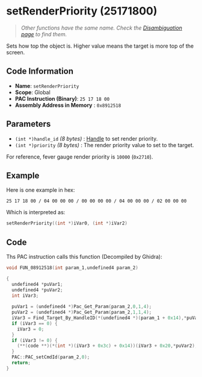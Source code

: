 #  setRenderPriority (25171800)

> *Other functions have the same name. Check the [Disambiguation page](./setRenderPriority.md) to find them.*

Sets how top the object is. Higher value means the target is more top of the screen.

## Code Information

- **Name**: `setRenderPriority`
- **Scope**: Global
- **PAC Instruction (Binary)**: `25 17 18 00`
- **Assembly Address in Memory** : `0x8912518`

## Parameters

- `(int *)handle_id` *(8 bytes)* : [Handle](./guide/category.md#getting-handle) to set render priority.
- `(int *)priority` *(8 bytes)* : The render priority value to set to the target.

For reference, fever gauge render priority is `10000` (`0x2710`).

## Example

Here is one example in hex:

```25 17 18 00 / 04 00 00 00 / 00 00 00 00 / 04 00 00 00 / 02 00 00 00```

Which is interpreted as:

```c
setRenderPriority((int *)iVar0, (int *)iVar2)
```

## Code

Ths PAC instruction calls this function (Decompiled by Ghidra):

```c
void FUN_08912518(int param_1,undefined4 param_2)

{
  undefined4 *puVar1;
  undefined4 *puVar2;
  int iVar3;
  
  puVar1 = (undefined4 *)Pac_Get_Param(param_2,0,1,4);
  puVar2 = (undefined4 *)Pac_Get_Param(param_2,1,1,4);
  iVar3 = Find_Target_By_HandleID(*(undefined4 *)(param_1 + 0x14),*puVar1,1);
  if (iVar3 == 0) {
    iVar3 = 0;
  }
  if (iVar3 != 0) {
    (**(code **)(*(int *)(iVar3 + 0x3c) + 0x14))(iVar3 + 0x20,*puVar2);
  }
  PAC::PAC_setCmdId(param_2,0);
  return;
}
```

